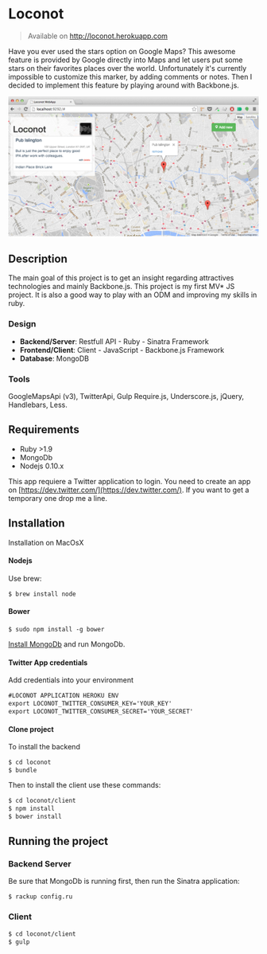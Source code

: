 # Loconot

> Available on http://loconot.herokuapp.com

Have you ever used the stars option on Google Maps? This awesome feature is provided by Google directly into Maps and let users put some stars on their favorites places over the world. Unfortunately it's currently impossible to customize this marker, by adding comments or notes. Then I decided to implement this feature by playing around with Backbone.js.

![Loconot web app](screenshot.png?raw=true)

## Description

The main goal of this project is to get an insight regarding attractives technologies and mainly Backbone.js. This project is my first MV* JS project. It is also a good way to play with an ODM and improving my skills in ruby.

### Design
 - **Backend/Server**: Restfull API - Ruby - Sinatra Framework
 - **Frontend/Client**: Client - JavaScript - Backbone.js Framework
 - **Database**: MongoDB

### Tools
GoogleMapsApi (v3), TwitterApi, Gulp Require.js, Underscore.js, jQuery, Handlebars, Less.

## Requirements

+ Ruby >1.9 
+ MongoDb
+ Nodejs 0.10.x

This app requiere a Twitter application to login. You need to create an app on [https://dev.twitter.com/](https://dev.twitter.com/). If you want to get a temporary one drop me a line.

## Installation

Installation on MacOsX 

#### Nodejs
Use brew:

```
$ brew install node
```

#### Bower
```
$ sudo npm install -g bower
```

[Install MongoDb](http://docs.mongodb.org/manual/tutorial/install-mongodb-on-os-x/) and run MongoDb.

#### Twitter App credentials
Add credentials into your environment

```
#LOCONOT APPLICATION HEROKU ENV
export LOCONOT_TWITTER_CONSUMER_KEY='YOUR_KEY'
export LOCONOT_TWITTER_CONSUMER_SECRET='YOUR_SECRET'
```

#### Clone project

To install the backend
```
$ cd loconot
$ bundle 
```

Then to install the client use these commands:
```
$ cd loconot/client
$ npm install 
$ bower install
```

## Running the project

### Backend Server
Be sure that MongoDb is running first, then run the Sinatra application:

```
$ rackup config.ru
```

### Client
```
$ cd loconot/client
$ gulp
```


